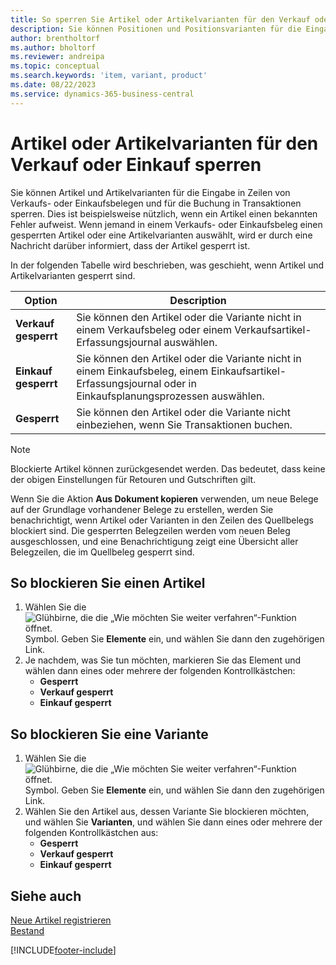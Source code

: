 ```yaml
---
title: So sperren Sie Artikel oder Artikelvarianten für den Verkauf oder Einkauf
description: Sie können Positionen und Positionsvarianten für die Eingabe in Zeilen von Verkaufs- oder Einkaufsbelegen sowie für die Buchung in einer Transaktion sperren.
author: brentholtorf
ms.author: bholtorf
ms.reviewer: andreipa
ms.topic: conceptual
ms.search.keywords: 'item, variant, product'
ms.date: 08/22/2023
ms.service: dynamics-365-business-central
---
```

# Artikel oder Artikelvarianten für den Verkauf oder Einkauf sperren

Sie können Artikel und Artikelvarianten für die Eingabe in Zeilen von Verkaufs- oder Einkaufsbelegen und für die Buchung in Transaktionen sperren. Dies ist beispielsweise nützlich, wenn ein Artikel einen bekannten Fehler aufweist. Wenn jemand in einem Verkaufs- oder Einkaufsbeleg einen gesperrten Artikel oder eine Artikelvarianten auswählt, wird er durch eine Nachricht darüber informiert, dass der Artikel gesperrt ist.

In der folgenden Tabelle wird beschrieben, was geschieht, wenn Artikel und Artikelvarianten gesperrt sind.  

|Option|Description|  
|--------------------|------------|  
|**Verkauf gesperrt**|Sie können den Artikel oder die Variante nicht in einem Verkaufsbeleg oder einem Verkaufsartikel-Erfassungsjournal auswählen.|  
|**Einkauf gesperrt**|Sie können den Artikel oder die Variante nicht in einem Einkaufsbeleg, einem Einkaufsartikel-Erfassungsjournal oder in Einkaufsplanungsprozessen auswählen.|  
|**Gesperrt**|Sie können den Artikel oder die Variante nicht einbeziehen, wenn Sie Transaktionen buchen.|  

> [!NOTE]
> Blockierte Artikel können zurückgesendet werden. Das bedeutet, dass keine der obigen Einstellungen für Retouren und Gutschriften gilt.

Wenn Sie die Aktion **Aus Dokument kopieren** verwenden, um neue Belege auf der Grundlage vorhandener Belege zu erstellen, werden Sie benachrichtigt, wenn Artikel oder Varianten in den Zeilen des Quellbelegs blockiert sind. Die gesperrten Belegzeilen werden vom neuen Beleg ausgeschlossen, und eine Benachrichtigung zeigt eine Übersicht aller Belegzeilen, die im Quellbeleg gesperrt sind.

## So blockieren Sie einen Artikel  

1. Wählen Sie die ![Glühbirne, die die „Wie möchten Sie weiter verfahren“-Funktion öffnet.](media/ui-search/search_small.png "Wie möchten Sie weiter verfahren?") Symbol. Geben Sie **Elemente** ein, und wählen Sie dann den zugehörigen Link.  
2. Je nachdem, was Sie tun möchten, markieren Sie das Element und wählen dann eines oder mehrere der folgenden Kontrollkästchen:
    * **Gesperrt**
    * **Verkauf gesperrt**
    * **Einkauf gesperrt**  

## So blockieren Sie eine Variante  

1. Wählen Sie die ![Glühbirne, die die „Wie möchten Sie weiter verfahren“-Funktion öffnet.](media/ui-search/search_small.png "Wie möchten Sie weiter verfahren?") Symbol. Geben Sie **Elemente** ein, und wählen Sie dann den zugehörigen Link.  
2. Wählen Sie den Artikel aus, dessen Variante Sie blockieren möchten, und wählen Sie **Varianten**, und wählen Sie dann eines oder mehrere der folgenden Kontrollkästchen aus:  
    * **Gesperrt**
    * **Verkauf gesperrt**
    * **Einkauf gesperrt**

## Siehe auch  

[Neue Artikel registrieren](inventory-how-register-new-items.md)  
[Bestand](inventory-manage-inventory.md)  

[!INCLUDE[footer-include](includes/footer-banner.md)]
